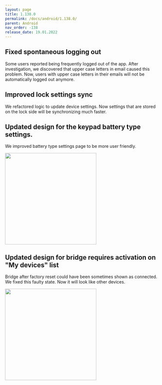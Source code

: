 ```yaml
---
layout: page
title: 1.138.0
permalink: /docs/android/1.138.0/
parent: Android
nav_order: -138
release_date: 19.01.2022
---
```


## Fixed spontaneous logging out
Some users reported being frequently logged out of the app. After investigation, we discovered that upper case letters in email caused this problem. Now, users with upper case letters in their emails will not be automatically logged out anymore.

## Improved lock settings sync
We refactored logic to update device settings. Now settings that are stored on the lock side will be synchronizing much faster.

## Updated design for the keypad battery type settings.
We improved battery type settings page to be more user friendly.

<img src="/tedee-release-notes/docs/android/assets/138_1.png" width="300">

## Updated design for bridge requires activation on "My devices" list
Bridge after factory reset could have been sometimes shown as connected. We fixed this faulty state. Now it will look like other devices.

<img src="/tedee-release-notes/docs/android/assets/138_2.png" width="300">